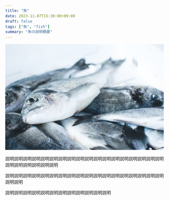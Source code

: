 ```yaml
---
title: "魚"
date: 2023-11-07T15:30:00+09:00
draft: false
tags: ["魚", "fish"]
summary: "魚の説明概要"
---
```




![](featured.jpg)

説明説明説明説明説明説明説明説明説明説明説明説明説明説明説明説明説明説明説明説明説明説明説明説明


説明説明説明説明説明説明説明説明説明説明説明説明説明説明説明説明説明説明説明説明


説明説明説明説明説明説明説明説明説明説明説明説明



